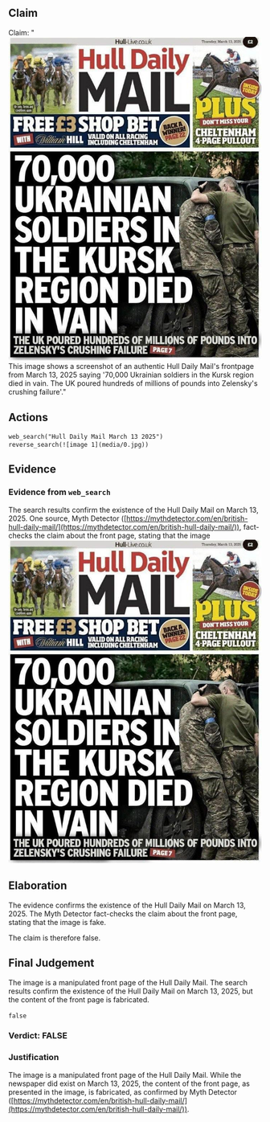 ## Claim
Claim: "![image 1](media/0.jpg) This image shows a screenshot of an authentic Hull Daily Mail's frontpage from March 13, 2025 saying '70,000 Ukrainian soldiers in the Kursk region died in vain. The UK poured hundreds of millions of pounds into Zelensky's crushing failure'."

## Actions
```
web_search("Hull Daily Mail March 13 2025")
reverse_search(![image 1](media/0.jpg))
```

## Evidence
### Evidence from `web_search`
The search results confirm the existence of the Hull Daily Mail on March 13, 2025. One source, Myth Detector ([https://mythdetector.com/en/british-hull-daily-mail/](https://mythdetector.com/en/british-hull-daily-mail/)), fact-checks the claim about the front page, stating that the image ![image 1](media/0.jpg)

## Elaboration
The evidence confirms the existence of the Hull Daily Mail on March 13, 2025. The Myth Detector fact-checks the claim about the front page, stating that the image is fake.

The claim is therefore false.


## Final Judgement
The image is a manipulated front page of the Hull Daily Mail. The search results confirm the existence of the Hull Daily Mail on March 13, 2025, but the content of the front page is fabricated.

`false`

### Verdict: FALSE

### Justification
The image is a manipulated front page of the Hull Daily Mail. While the newspaper did exist on March 13, 2025, the content of the front page, as presented in the image, is fabricated, as confirmed by Myth Detector ([https://mythdetector.com/en/british-hull-daily-mail/](https://mythdetector.com/en/british-hull-daily-mail/)).
